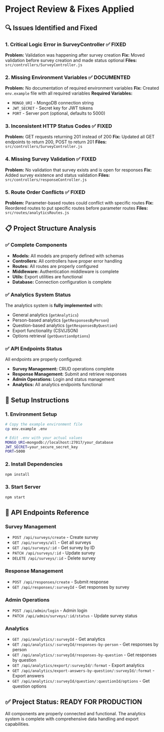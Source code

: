 # Project Review & Fixes Applied

## 🔍 **Issues Identified and Fixed**

### 1. **Critical Logic Error in SurveyController** ✅ FIXED
**Problem:** Validation was happening after survey creation
**Fix:** Moved validation before survey creation and made status optional
**Files:** `src/controllers/SurveyController.js`

### 2. **Missing Environment Variables** ✅ DOCUMENTED
**Problem:** No documentation of required environment variables
**Fix:** Created `env.example` file with all required variables
**Required Variables:**
- `MONGO_URI` - MongoDB connection string
- `JWT_SECRET` - Secret key for JWT tokens
- `PORT` - Server port (optional, defaults to 5000)

### 3. **Inconsistent HTTP Status Codes** ✅ FIXED
**Problem:** GET requests returning 201 instead of 200
**Fix:** Updated all GET endpoints to return 200, POST to return 201
**Files:** `src/controllers/SurveyController.js`

### 4. **Missing Survey Validation** ✅ FIXED
**Problem:** No validation that survey exists and is open for responses
**Fix:** Added survey existence and status validation
**Files:** `src/controllers/responseController.js`

### 5. **Route Order Conflicts** ✅ FIXED
**Problem:** Parameter-based routes could conflict with specific routes
**Fix:** Reordered routes to put specific routes before parameter routes
**Files:** `src/routes/analyticsRoutes.js`

## 📋 **Project Structure Analysis**

### ✅ **Complete Components**
- **Models:** All models are properly defined with schemas
- **Controllers:** All controllers have proper error handling
- **Routes:** All routes are properly configured
- **Middleware:** Authentication middleware is complete
- **Utils:** Export utilities are functional
- **Database:** Connection configuration is complete

### ✅ **Analytics System Status**
The analytics system is **fully implemented** with:
- General analytics (`getAnalytics`)
- Person-based analytics (`getResponsesByPerson`)
- Question-based analytics (`getResponsesByQuestion`)
- Export functionality (CSV/JSON)
- Options retrieval (`getQuestionOptions`)

### ✅ **API Endpoints Status**
All endpoints are properly configured:
- **Survey Management:** CRUD operations complete
- **Response Management:** Submit and retrieve responses
- **Admin Operations:** Login and status management
- **Analytics:** All analytics endpoints functional

## 🚀 **Setup Instructions**

### 1. **Environment Setup**
```bash
# Copy the example environment file
cp env.example .env

# Edit .env with your actual values
MONGO_URI=mongodb://localhost:27017/your_database
JWT_SECRET=your_secure_secret_key
PORT=5000
```

### 2. **Install Dependencies**
```bash
npm install
```

### 3. **Start Server**
```bash
npm start
```

## 🔧 **API Endpoints Reference**

### Survey Management
- `POST /api/surveys/create` - Create survey
- `GET /api/surveys/all` - Get all surveys
- `GET /api/surveys/:id` - Get survey by ID
- `PATCH /api/surveys/:id` - Update survey
- `DELETE /api/surveys/:id` - Delete survey

### Response Management
- `POST /api/responses/create` - Submit response
- `GET /api/responses/:surveyId` - Get responses by survey

### Admin Operations
- `POST /api/admin/login` - Admin login
- `PATCH /api/admin/surveys/:id/status` - Update survey status

### Analytics
- `GET /api/analytics/:surveyId` - Get analytics
- `GET /api/analytics/:surveyId/responses-by-person` - Get responses by person
- `GET /api/analytics/:surveyId/responses-by-question` - Get responses by question
- `GET /api/analytics/export/:surveyId/:format` - Export analytics
- `GET /api/analytics/export-answers-by-question/:surveyId/:format` - Export answers
- `GET /api/analytics/:surveyId/question/:questionId/options` - Get question options

## ✅ **Project Status: READY FOR PRODUCTION**

All components are properly connected and functional. The analytics system is complete with comprehensive data handling and export capabilities. 